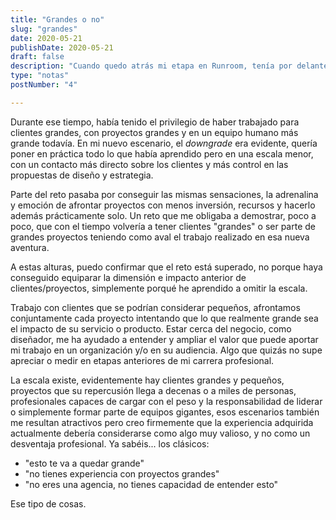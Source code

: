 ```yaml
---
title: "Grandes o no"
slug: "grandes"
date: 2020-05-21
publishDate: 2020-05-21
draft: false
description: "Cuando quedo atrás mi etapa en Runroom, tenía por delante un reto personal delicado. Dar el salto al mundo freelance, vuelta al complejo de navaja suiza."
type: "notas"
postNumber: "4"

---
```


Durante ese tiempo, había tenido el privilegio de haber trabajado para clientes grandes, con proyectos grandes y en un equipo humano más grande todavía. En mi nuevo escenario, el *downgrade* era evidente, quería poner en práctica todo lo que había aprendido pero en una escala menor, con un contacto más directo sobre los clientes y más control en las propuestas de diseño y estrategia.

Parte del reto pasaba por conseguir las mismas sensaciones, la adrenalina y emoción de afrontar proyectos con menos inversión, recursos y hacerlo además prácticamente solo. Un reto que me obligaba a demostrar, poco a poco, que con el tiempo volvería a tener clientes "grandes" o ser parte de grandes proyectos teniendo como aval el trabajo realizado en esa nueva aventura.

A estas alturas, puedo confirmar que el reto está superado, no porque haya conseguido equiparar la dimensión e impacto anterior de clientes/proyectos, simplemente porqué he aprendido a omitir la escala. 

Trabajo con clientes que se podrían considerar pequeños, afrontamos conjuntamente cada proyecto intentando que lo que realmente grande sea el impacto de su servicio o producto. Estar cerca del negocio, como diseñador, me ha ayudado a entender y ampliar el valor que puede aportar mi trabajo en un organización y/o en su audiencia. Algo que quizás no supe apreciar o medir en etapas anteriores de mi carrera profesional.

La escala existe, evidentemente hay clientes grandes y pequeños, proyectos que su repercusión llega a decenas o a miles de personas, profesionales capaces de cargar con el peso y la responsabilidad de liderar o simplemente formar parte de equipos gigantes, esos escenarios también me resultan atractivos pero creo firmemente que la experiencia adquirida actualmente debería considerarse como algo muy valioso, y no como un desventaja profesional. Ya sabéis... los clásicos:
- "esto te va a quedar grande"
- "no tienes experiencia con proyectos grandes"
- "no eres una agencia, no tienes capacidad de entender esto"

Ese tipo de cosas.